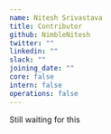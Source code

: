 ```yaml
---
name: Nitesh Srivastava
title: Contributor
github: NimbleNitesh
twitter: ""
linkedin: ""
slack: ""
joining_date: ""
core: false
intern: false
operations: false
---
```


Still waiting for this
